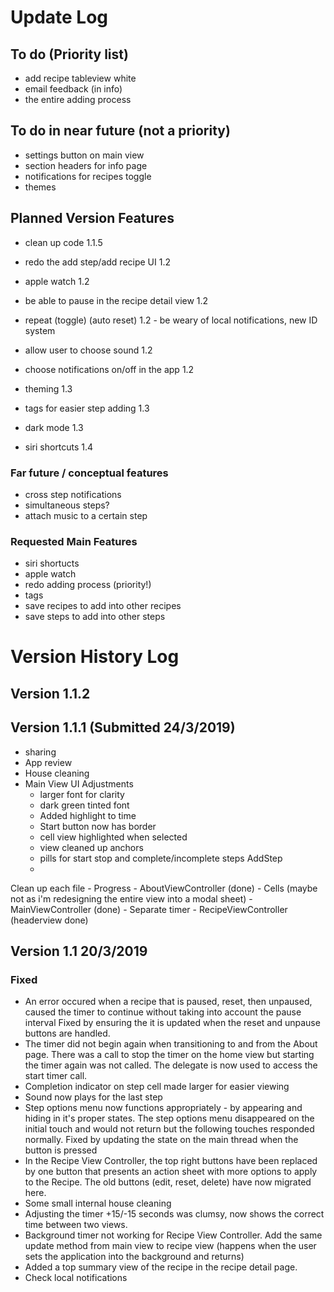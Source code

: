 
# Update Log

## To do (Priority list) 
- add recipe tableview white
- email feedback (in info)
- the entire adding process

## To do in near future (not a priority)
- settings button on main view
- section headers for info page
- notifications for recipes toggle
- themes

## Planned Version Features

- clean up code 1.1.5
- redo the add step/add recipe UI 1.2

- apple watch 1.2
- be able to pause in the recipe detail view 1.2
- repeat (toggle) (auto reset) 1.2 - be weary of local notifications, new ID system
- allow user to choose sound 1.2
- choose notifications on/off in the app 1.2
- theming 1.3

- tags for easier step adding 1.3
- dark mode 1.3

- siri shortcuts 1.4

### Far future / conceptual features
- cross step notifications
- simultaneous steps?
- attach music to a certain step

### Requested Main Features
- siri shortucts
- apple watch
- redo adding process (priority!)
- tags
- save recipes to add into other recipes
- save steps to add into other steps


# Version History Log

## Version 1.1.2



## Version 1.1.1 (Submitted 24/3/2019)

- sharing
- App review
- House cleaning
- Main View UI Adjustments
    - larger font for clarity
    - dark green tinted font
    - Added highlight to time
    - Start button now has border
    - cell view highlighted when selected
    - view cleaned up anchors
    - pills for start stop and complete/incomplete steps
AddStep
    - 
Clean up each file
    - Progress
    - AboutViewController (done)
    - Cells (maybe not as i'm redesigning the entire view into a modal sheet)
    - MainViewController (done)
    - Separate timer
    - RecipeViewController (headerview done)
## Version 1.1 20/3/2019

### Fixed

- An error occured when a recipe that is paused, reset, then unpaused, caused the timer to continue without taking into account the pause interval
    Fixed by ensuring the it is updated when the reset and unpause buttons are handled.
- The timer did not begin again when transitioning to and from the About page. There was a call to stop the timer on the home view but starting the timer again was not called. The delegate is now used to access the start timer call.
- Completion indicator on step cell made larger for easier viewing
- Sound now plays for the last step
- Step options menu now functions appropriately - by appearing and hiding in it's proper states.
    The step options menu disappeared on the initial touch and would not return but the following touches responded normally. Fixed by updating the state on the main thread when the button is pressed
- In the Recipe View Controller, the top right buttons have been replaced by one button that presents an action sheet with more options to apply to the Recipe. The old buttons (edit, reset, delete) have now migrated here.
- Some small internal house cleaning
- Adjusting the timer +15/-15 seconds was clumsy, now shows the correct time between two views.
- Background timer not working for Recipe View Controller. Add the same update method from main view to recipe view (happens when the user sets the application into the background and returns)
- Added a top summary view of the recipe in the recipe detail page.
- Check local notifications


